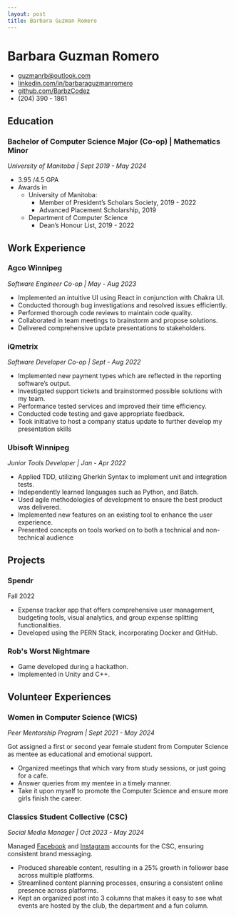 ```yaml
---
layout: post
title: Barbara Guzman Romero
---
```


# Barbara Guzman Romero

- [guzmanrb@outlook.com](mailto:guzmanrb@outlook.com)
- [linkedin.com/in/barbaraguzmanromero](https://www.linkedin.com/in/barbaraguzmanromero/)
- [github.com/BarbzCodez](https://github.com/BarbzCodez)
- (204) 390 - 1861

## Education

### Bachelor of Computer Science Major (Co-op) | Mathematics Minor

*University of Manitoba | Sept 2019 - May 2024*

- 3.95 /4.5 GPA
- Awards in
  - University of Manitoba:
    - Member of President’s Scholars Society, 2019 - 2022
    - Advanced Placement Scholarship, 2019
  - Department of Computer Science
    - Dean’s Honour List, 2019 - 2022

## Work Experience

### Agco Winnipeg

_Software Engineer Co-op | May - Aug 2023_

- Implemented an intuitive UI using React in conjunction with Chakra UI.
- Conducted thorough bug investigations and resolved issues efficiently.
- Performed thorough code reviews to maintain code quality.
- Collaborated in team meetings to brainstorm and propose solutions.
- Delivered comprehensive update presentations to stakeholders.

### iQmetrix

_Software Developer Co-op | Sept - Aug 2022_

- Implemented new payment types which are reflected in the reporting software’s output.
- Investigated support tickets and brainstormed possible solutions with my team.
- Performance tested services and improved their time efficiency.
- Conducted code testing and gave appropriate feedback.
- Took initiative to host a company status update to further develop my presentation skills

### Ubisoft Winnipeg

_Junior Tools Developer | Jan - Apr 2022_

- Applied TDD, utilizing Gherkin Syntax to implement unit and integration tests.
- Independently learned languages such as Python, and Batch.
- Used agile methodologies of development to ensure the best product was delivered.
- Implemented new features on an existing tool to enhance the user experience.
- Presented concepts on tools worked on to both a technical and non-technical audience

## Projects

### Spendr

Fall 2022

- Expense tracker app that offers comprehensive user management, budgeting tools, visual analytics, and group expense splitting functionalities.
- Developed using the PERN Stack, incorporating Docker and GitHub.

### Rob's Worst Nightmare

- Game developed during a hackathon.
- Implemented in Unity and C++.

## Volunteer Experiences

### Women in Computer Science (WICS)

_Peer Mentorship Program | Sept 2021 - May 2024_

Got assigned a first or second year female student from Computer Science as mentee as educational and emotional support.

- Organized meetings that which vary from study sessions, or just going for a cafe.
- Answer queries from my mentee in a timely manner.
- Take it upon myself to promote the Computer Science and ensure more girls finish the career.

### Classics Student Collective (CSC)

_Social Media Manager | Oct 2023 - May 2024_

Managed [Facebook](https://www.facebook.com/umclassicscollective) and [Instagram](https://www.instagram.com/umclassicscollective) accounts for the CSC, ensuring consistent brand messaging.

- Produced shareable content, resulting in a 25% growth in follower base across multiple platforms.
- Streamlined content planning processes, ensuring a consistent online presence across platforms.
- Kept an organized post into 3 columns that makes it easy to see what events are hosted by the club, the department and a fun column.
